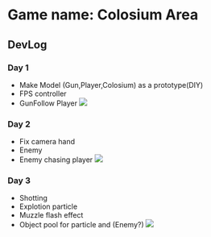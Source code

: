 # Game name: Colosium Area
## DevLog
### Day 1
- Make Model (Gun,Player,Colosium) as a prototype(DIY)
- FPS controller
- GunFollow Player
  ![](https://i.ibb.co/kDMKN91/untitled.jpg)
### Day 2
- Fix camera hand
- Enemy
- Enemy chasing player
![](https://i.ibb.co/n60Wcg7/untitled.png)
### Day 3
- Shotting
- Explotion particle
- Muzzle flash effect
- Object pool for particle and (Enemy?)
![](https://i.ibb.co/dgQTFJX/untitled.jpg)